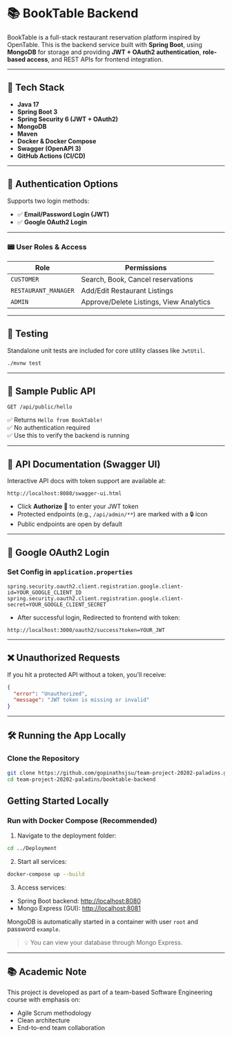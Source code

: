 # 📚 BookTable Backend

BookTable is a full-stack restaurant reservation platform inspired by OpenTable. This is the backend service built with
**Spring Boot**, using **MongoDB** for storage and providing **JWT + OAuth2 authentication**, **role-based access**, and
REST APIs for frontend integration.

---

## 🚀 Tech Stack

- **Java 17**
- **Spring Boot 3**
- **Spring Security 6 (JWT + OAuth2)**
- **MongoDB**
- **Maven**
- **Docker & Docker Compose**
- **Swagger (OpenAPI 3)**
- **GitHub Actions (CI/CD)**

---

## 🔐 Authentication Options

Supports two login methods:

- ✅ **Email/Password Login (JWT)**
- ✅ **Google OAuth2 Login**

---

### 📟 User Roles & Access

| Role                 | Permissions                             |
|----------------------|-----------------------------------------|
| `CUSTOMER`           | Search, Book, Cancel reservations       |
| `RESTAURANT_MANAGER` | Add/Edit Restaurant Listings            |
| `ADMIN`              | Approve/Delete Listings, View Analytics |

---

## 🧪 Testing

Standalone unit tests are included for core utility classes like `JwtUtil`.

```bash
./mvnw test
```

---

## 📆 Sample Public API

```http
GET /api/public/hello
```

✅ Returns `Hello from BookTable!`  
✅ No authentication required  
✅ Use this to verify the backend is running

---

## 🔎 API Documentation (Swagger UI)

Interactive API docs with token support are available at:

```
http://localhost:8080/swagger-ui.html
```

- Click **Authorize 🔐** to enter your JWT token
- Protected endpoints (e.g., `/api/admin/**`) are marked with a 🔒 icon
- Public endpoints are open by default

---

## 🔐 Google OAuth2 Login

### Set Config in `application.properties`

```properties
spring.security.oauth2.client.registration.google.client-id=YOUR_GOOGLE_CLIENT_ID
spring.security.oauth2.client.registration.google.client-secret=YOUR_GOOGLE_CLIENT_SECRET
```

- After successful login, Redirected to frontend with token:

```http
http://localhost:3000/oauth2/success?token=YOUR_JWT
```

---

## ❌ Unauthorized Requests

If you hit a protected API without a token, you'll receive:

```json
{
  "error": "Unauthorized",
  "message": "JWT token is missing or invalid"
}
```

---

## 🛠️ Running the App Locally

### Clone the Repository

```bash
git clone https://github.com/gopinathsjsu/team-project-20202-paladins.git
cd team-project-20202-paladins/booktable-backend
```

## Getting Started Locally

### Run with Docker Compose (Recommended)

1. Navigate to the deployment folder:

```bash
cd ../Deployment
```

2. Start all services:

```bash
docker-compose up --build
```

3. Access services:

- Spring Boot backend: [http://localhost:8080](http://localhost:8080)
- Mongo Express (GUI): [http://localhost:8081](http://localhost:8081)

MongoDB is automatically started in a container with user `root` and password `example`.

> 💡 You can view your database through Mongo Express.

---

## 📚 Academic Note

This project is developed as part of a team-based Software Engineering course with emphasis on:

- Agile Scrum methodology
- Clean architecture
- End-to-end team collaboration
